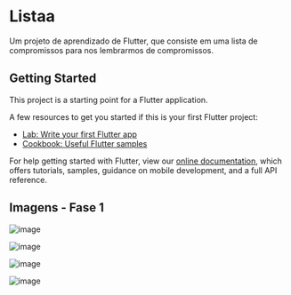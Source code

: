 # Listaa

Um projeto de aprendizado de Flutter, que consiste em uma lista de compromissos para nos lembrarmos de compromissos.

## Getting Started

This project is a starting point for a Flutter application.

A few resources to get you started if this is your first Flutter project:

- [Lab: Write your first Flutter app](https://flutter.dev/docs/get-started/codelab)
- [Cookbook: Useful Flutter samples](https://flutter.dev/docs/cookbook)

For help getting started with Flutter, view our
[online documentation](https://flutter.dev/docs), which offers tutorials,
samples, guidance on mobile development, and a full API reference.

## Imagens - Fase 1

![image](https://github.com/pygaudiello/Listaaa/assets/126681785/73bae65f-79b6-4da2-97e3-6937dd052afe)

![image](https://github.com/pygaudiello/Listaaa/assets/126681785/d460d76c-ccc9-42c8-b0f4-bc202e3d6218)

![image](https://github.com/pygaudiello/Listaaa/assets/126681785/205a565a-131e-4656-8349-91e5005dfda2)

![image](https://github.com/pygaudiello/Listaaa/assets/126681785/d0319983-66c2-4af6-b6b3-18d9006556bb)
